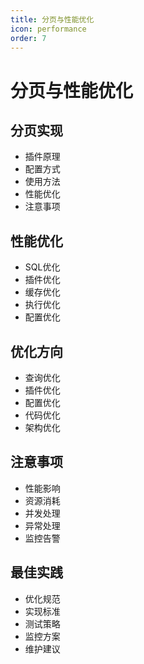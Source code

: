 ```yaml
---
title: 分页与性能优化
icon: performance
order: 7
---
```


# 分页与性能优化

## 分页实现
- 插件原理
- 配置方式
- 使用方法
- 性能优化
- 注意事项

## 性能优化
- SQL优化
- 插件优化
- 缓存优化
- 执行优化
- 配置优化

## 优化方向
- 查询优化
- 插件优化
- 配置优化
- 代码优化
- 架构优化

## 注意事项
- 性能影响
- 资源消耗
- 并发处理
- 异常处理
- 监控告警

## 最佳实践
- 优化规范
- 实现标准
- 测试策略
- 监控方案
- 维护建议

